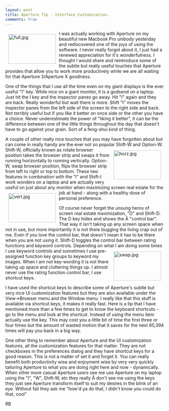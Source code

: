 ```yaml
---
layout: post
title: Aperture Tip - Interface Customization.
comments: true
---
```

<a rel="lightbox" href="/wp-content/uploads/2009/11/full.jpg"><img title="full.jpg" src="/wp-content/uploads/2009/11/.thumbs/.full.jpg" border="0" alt="full.jpg" hspace="10" vspace="10" width="150" height="94" align="left" /></a>I was actually working with Aperture on my beautiful new Macbook Pro unibody yesterday and rediscovered one of the joys of using the software. I never really forgot about it, I just had a renewed appreciation for it's wonderfulness. I thought I would share and reintroduce some of the subtle but really useful touches that Aperture provides that allow you to work more productively while we are all waiting for that Aperture 3/Aperture X goodness.

One of the things that I use all the time even on my giant displays is the ever useful "I" key. While nice on a giant monitor, it is a godsend on a laptop. Just hit the I key and the inspector panes go away. Hit "I" again and they are back. Really wonderful but wait there is more. Shift "I" moves the inspector panes from the left side of the screen to the right side and back. Not terribly useful but if you like it better on once side or the other you have a choice. Never underestimate the power of "liking it better", it can be the difference between one of the little things throughout the day that doesn't have to go against your grain. Sort of a feng-shui kind of thing.

A couple of other really nice touches that you may have forgotten about but can come in really handy are the ever not so popular Shift-W and Option-W. Shift-W, officially known as rotate<a rel="lightbox" href="/wp-content/uploads/2009/11/horz.jpg"><img title="horz.jpg" src="/wp-content/uploads/2009/11/.thumbs/.horz.jpg" border="0" alt="horz.jpg" hspace="10" vspace="10" width="150" height="92" align="right" /></a> browser position takes the browser strip and swaps it from running horizontally to running vertically. Option-W, swap browser position, flips the browser strip from left to right or top to bottom. These two features in combination with the "I" and Shift-I work wonders on a laptop and are actually very useful on just about any monitor when maximizing screen real estate <a rel="lightbox" href="/wp-content/uploads/2009/11/vert.jpg"><img title="vert.jpg" src="/wp-content/uploads/2009/11/.thumbs/.vert.jpg" border="0" alt="vert.jpg" hspace="10" vspace="10" width="150" height="92" align="left" /></a>for the job at hand - along with a healthy dose of personal preference.

Of course never forget the unsung heros of screen real estate maximization, "D" and Shift-D. The D key hides and shows the Â "control bar". That way it isn't taking up any screen space when not in use, but more importantly it is not there bugging the living crap out of me. Even if you love the control bar, that doesn't mean it has to be there when you are not using it. Shift-D toggles the control bar between rating functions and keyword controls. Depending on what I am doing some times I use keyword controls and<a rel="lightbox" href="/wp-content/uploads/2009/11/swap.jpg"><img title="swap.jpg" src="/wp-content/uploads/2009/11/.thumbs/.swap.jpg" border="0" alt="swap.jpg" hspace="10" vspace="10" width="150" height="92" align="right" /></a> sometimes I use pre-assigned function key groups to keyword my images. When I am not key-wording it is not there taking up space and cluttering things up. I almost never use the rating function control bar, I use shortcut keys.

I have used the shortcut keys to describe some of Aperture's subtle but very nice UI customization features but they are also available under the View-&gt;Browser menu and the Window menu. I really like that this stuff is available via shortcut keys, it makes it really fast. Here is a tip that I have mentioned more than a few times to get to know the keyboard shortcuts - go to the menu and look at the shortcut. Instead of using the menu item actually use the key. This may cost you a little bit of time the first three or four times but the amount of wasted motion that it saves for the next 85,394 times will pay you back in a big way.

One other thing to remember about Aperture and the UI customization features, all the customization features for that matter. They are not checkboxes in the preferences dialog and they have shortcut keys for a good reason. This is not a matter of set it and forget it. You can really benefit both productivity wise and enjoyment wise by very very quickly tailoring Aperture to what you are doing right here and now - dynamically. When other more casual Aperture users see me use Aperture on my laptop using the "I", "W", Shift-W, etc they really Â don't see me using the keys they just see Aperture transform itself to suit my desires in the blink of an eye. Without fail they ask me "how'd ya do that, I didn't know you could do that, cool"

RB